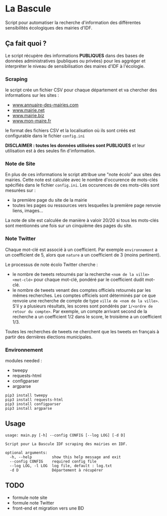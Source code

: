 # La Bascule
Script pour automatiser la recherche d'information des différentes sensibilités écologiques des mairies d'IDF.

## Ça fait quoi ?

Le script récupère des informations **PUBLIQUES** dans des bases de données administratives (publiques ou privées) pour les aggréger et interpréter le niveau de sensibilisation des maires d'IDF à l'écologie.

### Scraping

le script crée un fichier CSV pour chaque département et va chercher des informations sur les sites :
 * www.annuaire-des-mairies.com
 * www.mairie.net
 * www.mairie.biz
 * www.mon-maire.fr

le format des fichiers CSV et la localisation où ils sont créés est configurable dans le fichier `config.ini`

**DISCLAIMER : toutes les données utilisées sont PUBLIQUES** et leur utilisation est à des seules fin d'information.

### Note de Site

En plus de ces informations le script attribue une "note écolo" aux sites des mairies. Cette note est calculée avec le nombre d'occurence de mots-clés spécifiés dans le fichier `config.ini`.
Les occurences de ces mots-clés sont mesurées sur :

 * la première page du site de la mairie
 * toutes les pages ou ressources vers lesquelles la première page renvoie liens, images...

La note de site est calculée de manière à valoir 20/20 si tous les mots-clés sont mentionnés une fois sur un cinquième des pages du site.

### Note Twitter

Chaque mot-clé est associé à un coefficient. Par exemple `environnement` a un coefficient de 5, alors que `nature` a un coefficient de 3 (moins pertinent).

Le processus de note écolo Twitter cherche : 
 
 * le nombre de tweets retournés par la recherche `<nom de la ville> <mot-clé>` pour chaque mot-clé, pondéré par le coefficient dudit mot-clé.
 * le nombre de tweets venant des comptes officiels retournés par les mêmes recherches. Les comptes officiels sont déterminés par ce que renvoie une recherche de compte de type `ville de <nom de la ville>`. S'il y a plusieurs résultats, les scores sont pondérés par `1/<ordre de retour du compte>`. Par exemple, un compte arrivant second de la recherche a un coefficient 1/2 dans le score, le troisième a un coefficient 1/3.

Toutes les recherches de tweets ne cherchent que les tweets en français à partir des dernières élections municipales.

### Environnement
modules needed : 
 * tweepy
 * requests-html
 * configparser
 * argparse
```
pip3 install tweepy
pip3 install requests-html
pip3 install configparser
pip3 install argparse
```

## Usage

```
usage: main.py [-h] --config CONFIG [--log LOG] [-d D]

Script pour La Bascule IDF scraping des mairies en IDF.

optional arguments:
  -h, --help         show this help message and exit
  --config CONFIG    required config file
  --log LOG, -l LOG  log file, default : log.txt
  -d D               Département à récupérer
```

## TODO

 * formule note site
 * formule note Twitter
 * front-end et migration vers une BD